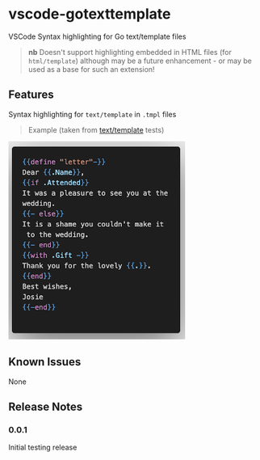 # vscode-gotexttemplate

VSCode Syntax highlighting for Go text/template files

> **nb** Doesn't support highlighting embedded in HTML files (for `html/template`) although
may be a future enhancement - or may be used as a base for such an extension!

## Features

Syntax highlighting for `text/template` in `.tmpl` files

> Example (taken from [text/template](https://golang.org/src/text/template/example_test.go) tests)

![letter](docs/images/letter.png)

## Known Issues

None

## Release Notes

### 0.0.1

Initial testing release
